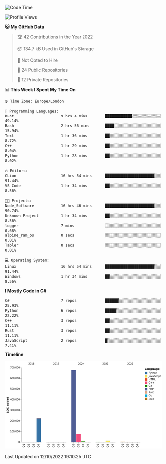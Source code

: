 <!--START_SECTION:waka-->
![Code Time](http://img.shields.io/badge/Code%20Time-318%20hrs%205%20mins-blue)

![Profile Views](http://img.shields.io/badge/Profile%20Views-1-blue)

**🐱 My GitHub Data** 

> 🏆 42 Contributions in the Year 2022
 > 
> 📦 134.7 kB Used in GitHub's Storage 
 > 
> 🚫 Not Opted to Hire
 > 
> 📜 24 Public Repositories 
 > 
> 🔑 12 Private Repositories  
 > 
📊 **This Week I Spent My Time On** 

```text
⌚︎ Time Zone: Europe/London

💬 Programming Languages: 
Rust                     9 hrs 4 mins        ████████████░░░░░░░░░░░░░   49.14% 
Bash                     2 hrs 56 mins       ████░░░░░░░░░░░░░░░░░░░░░   15.94% 
Text                     1 hr 36 mins        ██░░░░░░░░░░░░░░░░░░░░░░░   8.72% 
C++                      1 hr 29 mins        ██░░░░░░░░░░░░░░░░░░░░░░░   8.04% 
Python                   1 hr 28 mins        ██░░░░░░░░░░░░░░░░░░░░░░░   8.02%

🔥 Editors: 
CLion                    16 hrs 54 mins      ██████████████████████░░░   91.44% 
VS Code                  1 hr 34 mins        ██░░░░░░░░░░░░░░░░░░░░░░░   8.56%

🐱‍💻 Projects: 
Node_Software            16 hrs 46 mins      ██████████████████████░░░   90.74% 
Unknown Project          1 hr 34 mins        ██░░░░░░░░░░░░░░░░░░░░░░░   8.56% 
logger                   7 mins              ░░░░░░░░░░░░░░░░░░░░░░░░░   0.68% 
alpine_ram_os            0 secs              ░░░░░░░░░░░░░░░░░░░░░░░░░   0.01% 
Tabler                   0 secs              ░░░░░░░░░░░░░░░░░░░░░░░░░   0.01%

💻 Operating System: 
Linux                    16 hrs 54 mins      ██████████████████████░░░   91.44% 
Windows                  1 hr 34 mins        ██░░░░░░░░░░░░░░░░░░░░░░░   8.56%

```

**I Mostly Code in C#** 

```text
C#                       7 repos             ██████░░░░░░░░░░░░░░░░░░░   25.93% 
Python                   6 repos             █████░░░░░░░░░░░░░░░░░░░░   22.22% 
C++                      3 repos             ██░░░░░░░░░░░░░░░░░░░░░░░   11.11% 
Rust                     3 repos             ██░░░░░░░░░░░░░░░░░░░░░░░   11.11% 
JavaScript               2 repos             █░░░░░░░░░░░░░░░░░░░░░░░░   7.41%

```


**Timeline**

![Chart not found](https://raw.githubusercontent.com/Jirubizu/Jirubizu/master/charts/bar_graph.png) 


 Last Updated on 12/10/2022 19:10:25 UTC
<!--END_SECTION:waka-->